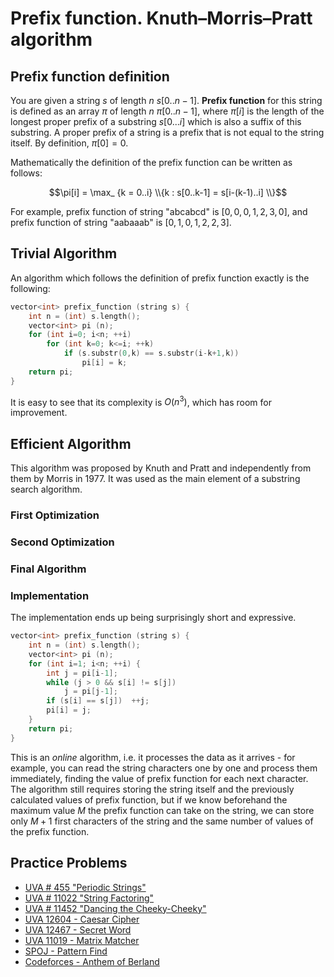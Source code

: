 <!--?title Prefix function. Knuth–Morris–Pratt algorithm -->

# Prefix function. Knuth–Morris–Pratt algorithm

## Prefix function definition

You are given a string $s$ of length $n$ $s[0..n-1]$. **Prefix function** for this string is defined as an array $\pi$
of length $n$ $\pi[0..n-1]$, where $\pi[i]$ is the length of the longest proper prefix of a substring $s[0...i]$
which is also a suffix of this substring. A proper prefix of a string is a prefix that is not equal to the string itself.
By definition, $\pi[0] = 0$.

Mathematically the definition of the prefix function can be written as follows:

$$\pi[i] = \max_ {k = 0..i} \\{k : s[0..k-1] = s[i-(k-1)..i] \\}$$

For example, prefix function of string "abcabcd" is $[0, 0, 0, 1, 2, 3, 0]$, and prefix function of string "aabaaab" is $[0, 1, 0, 1, 2, 2, 3]$.

## Trivial Algorithm

An algorithm which follows the definition of prefix function exactly is the following:

```cpp
vector<int> prefix_function (string s) {
	int n = (int) s.length();
	vector<int> pi (n);
	for (int i=0; i<n; ++i)
		for (int k=0; k<=i; ++k)
			if (s.substr(0,k) == s.substr(i-k+1,k))
				pi[i] = k;
	return pi;
}
```

It is easy to see that its complexity is $O(n^3)$, which has room for improvement.

## Efficient Algorithm

This algorithm was proposed by Knuth and Pratt and independently from them by Morris in 1977. 
It was used as the main element of a substring search algorithm.

### First Optimization

### Second Optimization

### Final Algorithm

### Implementation

The implementation ends up being surprisingly short and expressive.

```cpp
vector<int> prefix_function (string s) {
	int n = (int) s.length();
	vector<int> pi (n);
	for (int i=1; i<n; ++i) {
		int j = pi[i-1];
		while (j > 0 && s[i] != s[j])
			j = pi[j-1];
		if (s[i] == s[j])  ++j;
		pi[i] = j;
	}
	return pi;
}
```

This is an *online* algorithm, i.e. it processes the data as it arrives - for example, you can read the string 
characters one by one and process them immediately, finding the value of prefix function for each next character. 
The algorithm still requires storing the string itself and the previously calculated values of prefix function, 
but if we know beforehand the maximum value $M$ the prefix function can take on the string, we can store only $M+1$
first characters of the string and the same number of values of the prefix function.

## Practice Problems

* [UVA # 455 "Periodic Strings"](http://uva.onlinejudge.org/index.php?option=onlinejudge&page=show_problem&problem=396)
* [UVA # 11022 "String Factoring"](http://uva.onlinejudge.org/index.php?option=onlinejudge&page=show_problem&problem=1963)
* [UVA # 11452 "Dancing the Cheeky-Cheeky"](http://uva.onlinejudge.org/index.php?option=onlinejudge&page=show_problem&problem=2447)
* [UVA 12604 - Caesar Cipher](https://uva.onlinejudge.org/index.php?option=com_onlinejudge&Itemid=8&page=show_problem&problem=4282)
* [UVA 12467 - Secret Word](https://uva.onlinejudge.org/index.php?option=com_onlinejudge&Itemid=8&page=show_problem&problem=3911)
* [UVA 11019 - Matrix Matcher](https://uva.onlinejudge.org/index.php?option=onlinejudge&page=show_problem&problem=1960)
* [SPOJ - Pattern Find](http://www.spoj.com/problems/NAJPF/)
* [Codeforces - Anthem of Berland](http://codeforces.com/contest/808/problem/G)

